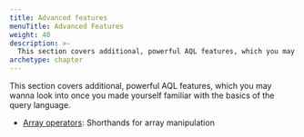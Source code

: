```yaml
---
title: Advanced features
menuTitle: Advanced Features
weight: 40
description: >-
  This section covers additional, powerful AQL features, which you may wanna look into once you made yourself familiar with the basics of the query language
archetype: chapter
---
```

This section covers additional, powerful AQL features, which you may wanna look
into once you made yourself familiar with the basics of the query language.

- [Array operators](array-operators.md): Shorthands for array manipulation
